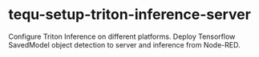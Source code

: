 # tequ-setup-triton-inference-server
Configure Triton Inference on different platforms. Deploy Tensorflow SavedModel object detection to server and inference from Node-RED.
